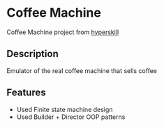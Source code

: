 # Coffee Machine
Coffee Machine project from [hyperskill](https://hyperskill.org/projects/33)

## Description
Emulator of the real coffee machine that sells coffee

## Features
* Used Finite state machine design
* Used Builder + Director OOP patterns
